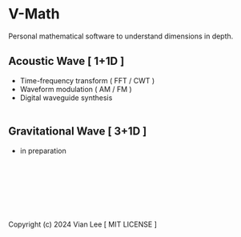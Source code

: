 # V-Math #

Personal mathematical software to understand dimensions in depth.

## Acoustic Wave [ 1+1D ] ##
- Time-frequency transform ( FFT / CWT )
- Waveform modulation ( AM / FM )
- Digital waveguide synthesis
<br/></br>
## Gravitational Wave [ 3+1D ] ##
- in preparation

<br/></br>
<br/></br>
<br/></br>

Copyright (c) 2024 Vian Lee [ MIT LICENSE ]